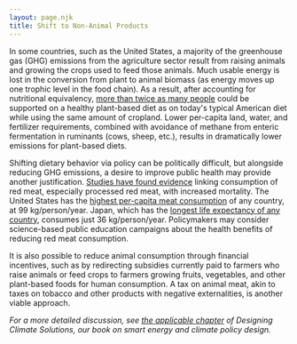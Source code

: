 ```yaml
---
layout: page.njk
title: Shift to Non-Animal Products
---
```

In some countries, such as the United States, a majority of the greenhouse gas (GHG) emissions from the agriculture sector result from raising animals and growing the crops used to feed those animals.  Much usable energy is lost in the conversion from plant to animal biomass (as energy moves up one trophic level in the food chain).  As a result, after accounting for nutritional equivalency, [more than twice as many people](https://www.pnas.org/content/115/15/3804) could be supported on a healthy plant-based diet as on today's typical American diet while using the same amount of cropland.  Lower per-capita land, water, and fertilizer requirements, combined with avoidance of methane from enteric fermentation in ruminants (cows, sheep, etc.), results in dramatically lower emissions for plant-based diets.

Shifting dietary behavior via policy can be politically difficult, but alongside reducing GHG emissions, a desire to improve public health may provide another justification.  [Studies have found evidence](https://jaoa.org/article.aspx?articleid=2517494) linking consumption of red meat, especially processed red meat, with increased mortality.  The United States has the [highest per-capita meat consumption](https://en.wikipedia.org/wiki/List_of_countries_by_meat_consumption_per_capita) of any country, at 99 kg/person/year.  Japan, which has the [longest life expectancy of any country](https://www.who.int/gho/publications/world_health_statistics/2016/Annex_B/en/), consumes just 36 kg/person/year.  Policymakers may consider science-based public education campaigns about the health benefits of reducing red meat consumption.

It is also possible to reduce animal consumption through financial incentives, such as by redirecting subsidies currently paid to farmers who raise animals or feed crops to farmers growing fruits, vegetables, and other plant-based foods for human consumption.  A tax on animal meat, akin to taxes on tobacco and other products with negative externalities, is another viable approach.

*For a more detailed discussion, see [the applicable chapter](/dcs/policies-for-a-post-2050-world/) of Designing Climate Solutions, our book on smart energy and climate policy design.*
